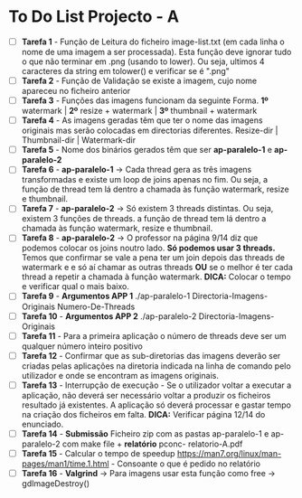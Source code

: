 # To Do List Projecto - A

- [ ] **Tarefa 1** - Função de Leitura do ficheiro image-list.txt (em cada linha o nome de uma imagem a ser processada). Esta função deve ignorar tudo o que não terminar em .png (usando to lower). Ou seja, ultimos 4 caracteres da string em tolower() e verificar se é ".png"
- [ ] **Tarefa 2** - Função de Validação se existe a imagem, cujo nome apareceu no ficheiro anterior
- [ ] **Tarefa 3** - Funções das imagens funcionam da seguinte Forma. **1º** watermark | **2º** resize + watermark | **3º** thumbnail + watermark 
- [ ] **Tarefa 4** - As imagens geradas têm que ter o nome das imagens originais mas serão colocadas em directorias diferentes. Resize-dir | Thumbnail-dir | Watermark-dir
- [ ] **Tarefa 5** - Nome dos binários gerados têm que ser **ap-paralelo-1** e **ap-paralelo-2**
- [ ] **Tarefa 6** - **ap-paralelo-1** -> Cada thread gera as três imagens transformadas e existe um loop de joins apenas no fim. Ou seja, a função de thread tem lá dentro a chamada às função watermark, resize e thumbnail.
- [ ] **Tarefa 7** - **ap-paralelo-2** -> Só existem 3 threads distintas. Ou seja, existem 3 funções de threads. a função de thread tem lá dentro a chamada às função watermark, resize e thumbnail.
- [ ] **Tarefa 8** - **ap-paralelo-2** -> O professor na página 9/14 diz que podemos colocar os joins noutro lado. **Só podemos usar 3 threads.** Temos que confirmar se vale a pena ter um join depois das threads de watermark e e só aí chamar as outras threads **OU** se o melhor é ter cada thread a repetir a chamada à função watermark. **DICA:** Colocar o tempo e verificar qual o mais baixo.
- [ ] **Tarefa 9** - **Argumentos APP 1** ./ap-paralelo-1 Directoria-Imagens-Originais Numero-De-Threads
- [ ] **Tarefa 10** - **Argumentos APP 2** ./ap-paralelo-2 Directoria-Imagens-Originais
- [ ] **Tarefa 11** - Para a primeira aplicação o número de threads deve ser um qualquer número inteiro positivo 
- [ ] **Tarefa 12** - Confirmar que as sub-diretorias das imagens deverão ser criadas pelas aplicações na diretoria indicada na linha de comando pelo utilizador e onde se encontram as imagens originais.
- [ ] **Tarefa 13** - Interrupção de execução - Se o utilizador voltar a executar a aplicação, não deverá ser necessário voltar a produzir os ficheiros resultado já existentes. A aplicação só deverá processar e gastar tempo na criação dos ficheiros em falta. **DICA:** Verificar página 12/14 do enunciado.
- [ ] **Tarefa 14** - **Submissão** Ficheiro zip com as pastas ap-paralelo-1 e ap-paralelo-2 com make file + **relatório** pconc- relatorio-A.pdf
- [ ] **Tarefa 15** - Calcular o tempo de speedup https://man7.org/linux/man-pages/man1/time.1.html - Consoante o que é pedido no relatório
- [ ] **Tarefa 16** - **Valgrind** -> Para imagens usar esta função como free -> gdImageDestroy()